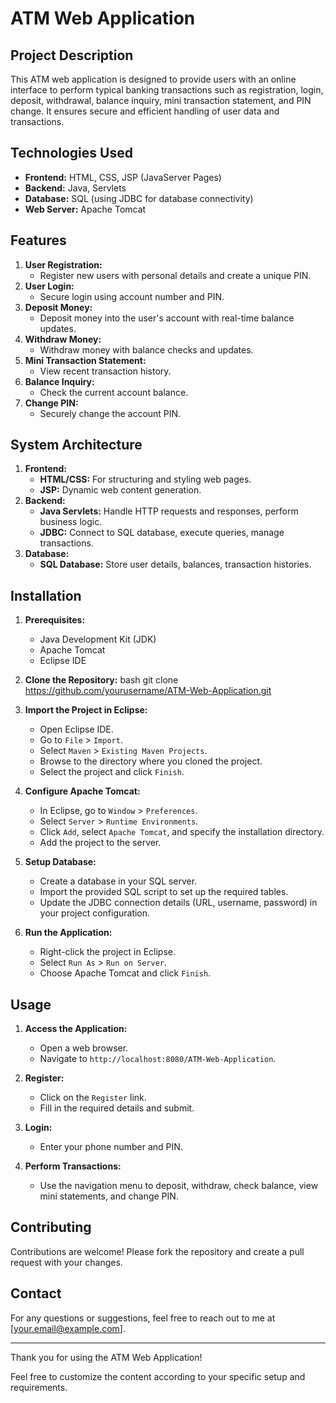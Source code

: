 
# ATM Web Application

## Project Description

This ATM web application is designed to provide users with an online interface to perform typical banking transactions such as registration, login, deposit, withdrawal, balance inquiry, mini transaction statement, and PIN change. It ensures secure and efficient handling of user data and transactions.

## Technologies Used

- **Frontend:** HTML, CSS, JSP (JavaServer Pages)
- **Backend:** Java, Servlets
- **Database:** SQL (using JDBC for database connectivity)
- **Web Server:** Apache Tomcat

## Features

1. **User Registration:**
   - Register new users with personal details and create a unique PIN.
2. **User Login:**
   - Secure login using account number and PIN.
3. **Deposit Money:**
   - Deposit money into the user's account with real-time balance updates.
4. **Withdraw Money:**
   - Withdraw money with balance checks and updates.
5. **Mini Transaction Statement:**
   - View recent transaction history.
6. **Balance Inquiry:**
   - Check the current account balance.
7. **Change PIN:**
   - Securely change the account PIN.

## System Architecture

1. **Frontend:**
   - **HTML/CSS:** For structuring and styling web pages.
   - **JSP:** Dynamic web content generation.
2. **Backend:**
   - **Java Servlets:** Handle HTTP requests and responses, perform business logic.
   - **JDBC:** Connect to SQL database, execute queries, manage transactions.
3. **Database:**
   - **SQL Database:** Store user details, balances, transaction histories.

## Installation

1. **Prerequisites:**
   - Java Development Kit (JDK)
   - Apache Tomcat
   - Eclipse IDE

2. **Clone the Repository:**
   bash
   git clone https://github.com/yourusername/ATM-Web-Application.git
  
3. **Import the Project in Eclipse:**
   - Open Eclipse IDE.
   - Go to `File` > `Import`.
   - Select `Maven` > `Existing Maven Projects`.
   - Browse to the directory where you cloned the project.
   - Select the project and click `Finish`.

4. **Configure Apache Tomcat:**
   - In Eclipse, go to `Window` > `Preferences`.
   - Select `Server` > `Runtime Environments`.
   - Click `Add`, select `Apache Tomcat`, and specify the installation directory.
   - Add the project to the server.

5. **Setup Database:**
   - Create a database in your SQL server.
   - Import the provided SQL script to set up the required tables.
   - Update the JDBC connection details (URL, username, password) in your project configuration.

6. **Run the Application:**
   - Right-click the project in Eclipse.
   - Select `Run As` > `Run on Server`.
   - Choose Apache Tomcat and click `Finish`.

## Usage

1. **Access the Application:**
   - Open a web browser.
   - Navigate to `http://localhost:8080/ATM-Web-Application`.

2. **Register:**
   - Click on the `Register` link.
   - Fill in the required details and submit.

3. **Login:**
   - Enter your phone number and PIN.

4. **Perform Transactions:**
   - Use the navigation menu to deposit, withdraw, check balance, view mini statements, and change PIN.

## Contributing

Contributions are welcome! Please fork the repository and create a pull request with your changes.

## Contact

For any questions or suggestions, feel free to reach out to me at [your.email@example.com].

---

Thank you for using the ATM Web Application!


Feel free to customize the content according to your specific setup and requirements.
